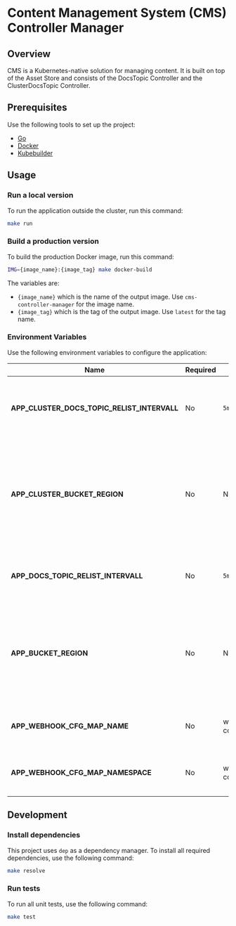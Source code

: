 # Content Management System (CMS) Controller Manager

## Overview

CMS is a Kubernetes-native solution for managing content. It is built on top of the Asset Store and consists of the DocsTopic Controller and the ClusterDocsTopic Controller.

## Prerequisites

Use the following tools to set up the project:

* [Go](https://golang.org)
* [Docker](https://www.docker.com/)
* [Kubebuilder](https://github.com/kubernetes-sigs/kubebuilder)

## Usage

### Run a local version

To run the application outside the cluster, run this command:

```bash
make run
```

### Build a production version

To build the production Docker image, run this command:

```bash
IMG={image_name}:{image_tag} make docker-build
```

The variables are:

* `{image_name}` which is the name of the output image. Use `cms-controller-manager` for the image name.
* `{image_tag}` which is the tag of the output image. Use `latest` for the tag name.

### Environment Variables

Use the following environment variables to configure the application:

| Name | Required | Default | Description |
|------|----------|---------|-------------|
| **APP_CLUSTER_DOCS_TOPIC_RELIST_INTERVALL** | No | `5m` | The period of time after which the controller refreshes the status of a ClusterDocsTopic CR. |
| **APP_CLUSTER_BUCKET_REGION** | No | None | Specifies the location of the region in which the controller creates a ClusterBucket CR. If the field is empty, the controller creates the bucket under the default location. |
| **APP_DOCS_TOPIC_RELIST_INTERVALL** | No | `5m` | The period of time after which the controller refreshes the status of a DocsTopic CR |
| **APP_BUCKET_REGION** | No | None | Specifies the location of the region in which the controller creates a Bucket CR. If the field is empty, the controller creates the bucket under the default location. |
| **APP_WEBHOOK_CFG_MAP_NAME** | No | webhook-configmap | The name of the ConfigMap that contains webhook definitions. |
| **APP_WEBHOOK_CFG_MAP_NAMESPACE** | No | webhook-configmap | The namespace of the ConfigMap that contains webhook definitions. |

## Development

### Install dependencies

This project uses `dep` as a dependency manager. To install all required dependencies, use the following command:

```bash
make resolve
```

### Run tests

To run all unit tests, use the following command:

```bash
make test
```
